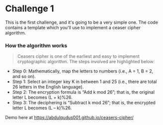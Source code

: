 # Challenge 1
This is the first challenge, and it's going to be a very simple one. The code contains a template which you'll use to implement a ceaser cipher algorithm.

### How the algorithm works
> Ceasers cipher is one of the earliest and easy to implement cryptographic algorithm. The steps involved are highlighted below:
  - Step 0: Mathematically, map the letters to numbers (i.e., A = 1,
    B = 2, and so on).
  - Step 1: Select an integer key K in between 1 and 25 (i.e., there
    are total 26 letters in the English language).
  - Step 2: The encryption formula is “Add k mod 26”; that is, the
    original letter L becomes (L + k)%26.
  - Step 3: The deciphering is “Subtract k mod 26”; that is, the
    encrypted letter L becomes (L – k)%26.

Demo here at https://abdulqudus001.github.io/ceasers-cipher/
